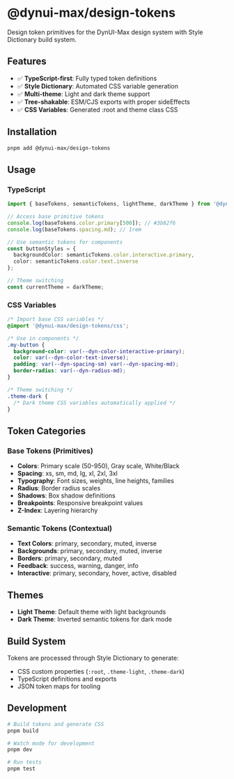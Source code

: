 # @dynui-max/design-tokens

Design token primitives for the DynUI-Max design system with Style Dictionary build system.

## Features

- ✅ **TypeScript-first**: Fully typed token definitions
- ✅ **Style Dictionary**: Automated CSS variable generation  
- ✅ **Multi-theme**: Light and dark theme support
- ✅ **Tree-shakable**: ESM/CJS exports with proper sideEffects
- ✅ **CSS Variables**: Generated :root and theme class CSS

## Installation

```bash
pnpm add @dynui-max/design-tokens
```

## Usage

### TypeScript

```typescript
import { baseTokens, semanticTokens, lightTheme, darkTheme } from '@dynui-max/design-tokens';

// Access base primitive tokens
console.log(baseTokens.color.primary[500]); // #3b82f6
console.log(baseTokens.spacing.md); // 1rem

// Use semantic tokens for components
const buttonStyles = {
  backgroundColor: semanticTokens.color.interactive.primary,
  color: semanticTokens.color.text.inverse
};

// Theme switching
const currentTheme = darkTheme;
```

### CSS Variables

```css
/* Import base CSS variables */
@import '@dynui-max/design-tokens/css';

/* Use in components */
.my-button {
  background-color: var(--dyn-color-interactive-primary);
  color: var(--dyn-color-text-inverse);
  padding: var(--dyn-spacing-sm) var(--dyn-spacing-md);
  border-radius: var(--dyn-radius-md);
}

/* Theme switching */
.theme-dark {
  /* Dark theme CSS variables automatically applied */
}
```

## Token Categories

### Base Tokens (Primitives)
- **Colors**: Primary scale (50-950), Gray scale, White/Black
- **Spacing**: xs, sm, md, lg, xl, 2xl, 3xl
- **Typography**: Font sizes, weights, line heights, families
- **Radius**: Border radius scales
- **Shadows**: Box shadow definitions
- **Breakpoints**: Responsive breakpoint values
- **Z-Index**: Layering hierarchy

### Semantic Tokens (Contextual)
- **Text Colors**: primary, secondary, muted, inverse
- **Backgrounds**: primary, secondary, muted, inverse  
- **Borders**: primary, secondary, muted
- **Feedback**: success, warning, danger, info
- **Interactive**: primary, secondary, hover, active, disabled

## Themes

- **Light Theme**: Default theme with light backgrounds
- **Dark Theme**: Inverted semantic tokens for dark mode

## Build System

Tokens are processed through Style Dictionary to generate:
- CSS custom properties (`:root`, `.theme-light`, `.theme-dark`)
- TypeScript definitions and exports
- JSON token maps for tooling

## Development

```bash
# Build tokens and generate CSS
pnpm build

# Watch mode for development
pnpm dev

# Run tests
pnpm test
```